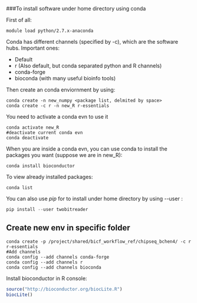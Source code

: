 ###To install software under home directory using conda

First of all:
```shell
module load python/2.7.x-anaconda
```

Conda has different channels (specified by -c), which are the software hubs. Important ones:
* Default
* r (Also default, but conda separated python and R channels)
* conda-forge
* bioconda (with many useful bioinfo tools)

Then create an conda enviornment by using:
```shell
conda create -n new_numpy <package list, delmited by space>
conda create -c r -n new_R r-essentials
```

You need to activate a conda evn to use it
```shell
conda activate new_R
#deactivate current conda evn
conda deactivate
```

When you are inside a conda evn, you can use conda to install the packages you want (suppose we are in new_R):
```shell
conda install bioconductor
```

To view already installed packages:
```shell
conda list
```



You can also use *pip* for to install under home directory by using --user :
```python
pip install --user twobitreader
```


## Create new env in specific folder
```shell
conda create -p /project/shared/bicf_workflow_ref/chipseq_bchen4/ -c r r-essentials
#Add channels
conda config --add channels conda-forge
conda config --add channels r
conda config --add channels bioconda

```

Install bioconductor in R console:
```R
source("http://bioconductor.org/biocLite.R")
biocLite()
```

